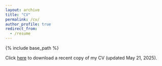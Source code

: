 ```yaml
---
layout: archive
title: "CV"
permalink: /cv/
author_profile: true
redirect_from:
  - /resume
---
```


{% include base_path %}

Click [here](http://rob-zimmerman.github.io/files/RZ_Curriculum_Vitae_2025-05-21.pdf) to download a recent copy of my CV (updated May 21, 2025).